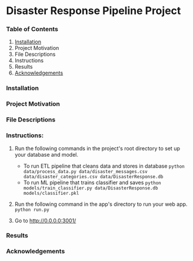# Disaster Response Pipeline Project

### Table of Contents
1. [Installation](###Installation)
2. Project Motivation
3. File Descriptions
4. Instructions
5. Results
6. [Acknowledgements](###Acknowledgements)

### Installation

### Project Motivation

### File Descriptions

### Instructions:
1. Run the following commands in the project's root directory to set up your database and model.

    - To run ETL pipeline that cleans data and stores in database
        `python data/process_data.py data/disaster_messages.csv data/disaster_categories.csv data/DisasterResponse.db`
    - To run ML pipeline that trains classifier and saves
        `python models/train_classifier.py data/DisasterResponse.db models/classifier.pkl`

2. Run the following command in the app's directory to run your web app.
    `python run.py`

3. Go to http://0.0.0.0:3001/

### Results

### Acknowledgements
